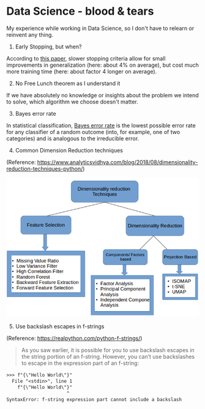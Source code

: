 # Data Science - blood & tears
My experience while working in Data Science, so I don't have to relearn or reinvent any thing.

1. Early Stopping, but when?

According to [this paper](http://page.mi.fu-berlin.de/prechelt/Biblio/stop_tricks1997.pdf), slower stopping criteria allow for small
improvements in generalization (here: about 4% on average), but cost much more training time (here: about factor 4 longer on average).

2. No Free Lunch theorem as I understand it

If we have absolutely no knowledge or insights about the problem we intend to solve, which algorithm we choose doesn't matter.

3. Bayes error rate

In statistical classification, [Bayes error rate](https://en.wikipedia.org/wiki/Bayes_error_rate) is the lowest possible error rate for any classifier of a random outcome (into, for example, one of two categories) and is analogous to the irreducible error.

4. Common Dimension Reduction techniques

(Reference: https://www.analyticsvidhya.com/blog/2018/08/dimensionality-reduction-techniques-python/)

![Dimension Reduction](image/dimension_reduction.png)

5. Use backslash escapes in f-strings

(Reference: https://realpython.com/python-f-strings/)

> As you saw earlier, it is possible for you to use backslash escapes in the string portion of an f-string. However, you can’t use backslashes to escape in the expression part of an f-string:

```
>>> f"{\"Hello World\"}"
  File "<stdin>", line 1
    f"{\"Hello World\"}"
                      ^
SyntaxError: f-string expression part cannot include a backslash
```
